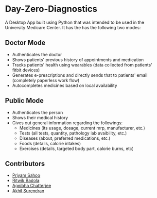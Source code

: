 # Day-Zero-Diagnostics
A Desktop App built using Python that was intended to be used in the University Medicare Center.
It has the has the following two modes:

## Doctor Mode
* Authenticates the doctor
* Shows patients' previous history of appointments and medication
* Tracks patients' health using wearables (data collected from patients' fitbit devices)
* Generates e-prescriptions and directly sends that to patients' email (completely paperless work flow)
* Autocompletes medicines based on local availability 

## Public Mode
* Authenticates the person
* Shows their medical history
* Gives out general information regarding the followings:
   * Medicines (its usage, dosage, current mrp, manufacturer, etc.)
   * Tests (all tests, quantity, pathology lab avaibility, etc.)
   * Diseases (about, preferred medications, etc.)
   * Foods (details, calorie intakes)
   * Exercises (details, targeted body part, calorie burns, etc)


## Contributors
* [Priyam Sahoo](https://github.com/priyamsahoo)
* [Ritwik Badola](https://github.com/ritwikbadola)
* [Agnibha Chatterjee](https://github.com/agnibha-chatterjee)
* [Akhil Surendran](https://github.com/akhillllldev)
